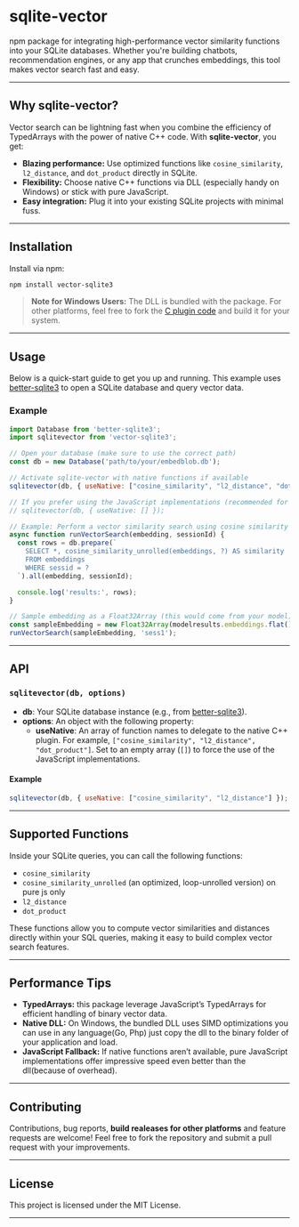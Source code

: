 # sqlite-vector

npm package for integrating high-performance vector similarity functions into your SQLite databases. Whether you're building chatbots, recommendation engines, or any app that crunches embeddings, this tool makes vector search fast and easy.

---

## Why sqlite-vector?

Vector search can be lightning fast when you combine the efficiency of TypedArrays with the power of native C++ code. With **sqlite-vector**, you get:

- **Blazing performance:** Use optimized functions like `cosine_similarity`, `l2_distance`, and `dot_product` directly in SQLite.
- **Flexibility:** Choose native C++ functions via DLL (especially handy on Windows) or stick with pure JavaScript.
- **Easy integration:** Plug it into your existing SQLite projects with minimal fuss.

---

## Installation

Install via npm:

```bash
npm install vector-sqlite3
```

> **Note for Windows Users:** The DLL is bundled with the package. For other platforms, feel free to fork the [C plugin code](https://github.com/SfundoMhlungu/sqlite_vector/tree/main) and build it for your system.

---

## Usage

Below is a quick-start guide to get you up and running. This example uses [better-sqlite3](https://www.npmjs.com/package/better-sqlite3) to open a SQLite database and query vector data.

### Example

```js
import Database from 'better-sqlite3';
import sqlitevector from 'vector-sqlite3';

// Open your database (make sure to use the correct path)
const db = new Database('path/to/your/embedblob.db');

// Activate sqlite-vector with native functions if available
sqlitevector(db, { useNative: ["cosine_similarity", "l2_distance", "dot_product"] });

// If you prefer using the JavaScript implementations (recommended for development/testing):
// sqlitevector(db, { useNative: [] });

// Example: Perform a vector similarity search using cosine similarity
async function runVectorSearch(embedding, sessionId) {
  const rows = db.prepare(`
    SELECT *, cosine_similarity_unrolled(embeddings, ?) AS similarity
    FROM embeddings
    WHERE sessid = ?
  `).all(embedding, sessionId);

  console.log('results:', rows);
}

// Sample embedding as a Float32Array (this would come from your model)
const sampleEmbedding = new Float32Array(modelresults.embeddings.flat()); // expect a 1d typedarray
runVectorSearch(sampleEmbedding, 'sess1');
```

---

## API

### `sqlitevector(db, options)`

- **db**: Your SQLite database instance (e.g., from [better-sqlite3](https://www.npmjs.com/package/better-sqlite3)).
- **options**: An object with the following property:
  - **useNative**: An array of function names to delegate to the native C++ plugin. For example, `["cosine_similarity", "l2_distance", "dot_product"]`. Set to an empty array (`[]`) to force the use of the JavaScript implementations.

#### Example

```js
sqlitevector(db, { useNative: ["cosine_similarity", "l2_distance"] });
```

---

## Supported Functions

Inside your SQLite queries, you can call the following functions:

- `cosine_similarity`
- `cosine_similarity_unrolled` (an optimized, loop-unrolled version) on pure js only
- `l2_distance`
- `dot_product`

These functions allow you to compute vector similarities and distances directly within your SQL queries, making it easy to build complex vector search features.

---

## Performance Tips

- **TypedArrays:** this package leverage JavaScript’s TypedArrays for efficient handling of binary vector data.
- **Native DLL:** On Windows, the bundled DLL uses SIMD optimizations you can use in any language(Go, Php) just copy the dll to the binary folder of your application and load.
- **JavaScript Fallback:** If native functions aren’t available, pure JavaScript implementations offer impressive speed even better than the dll(because of overhead).

---

## Contributing

Contributions, bug reports, **build realeases for other platforms** and feature requests are welcome! Feel free to fork the repository and submit a pull request with your improvements.

---

## License

This project is licensed under the MIT License.

---
